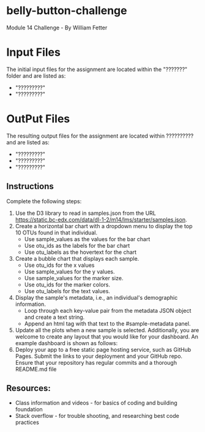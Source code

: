 # belly-button-challenge
 Module 14 Challenge - By William Fetter

# Input Files
The initial input files for the assignment are located within the "???????" folder and are listed as:
- "?????????"
- "?????????"

# OutPut Files
The resulting output files for the assignment are located within ?????????? and are listed as:
- "?????????"
- "?????????"
- "?????????"

## Instructions
Complete the following steps:
1. Use the D3 library to read in samples.json from the URL https://static.bc-edx.com/data/dl-1-2/m14/lms/starter/samples.json.
2. Create a horizontal bar chart with a dropdown menu to display the top 10 OTUs found in that individual.
     - Use sample_values as the values for the bar chart
     - Use otu_ids as the labels for the bar chart
     - Use otu_labels as the hovertext for the chart
3. Create a bubble chart that displays each sample.
     - Use otu_ids for the x values
     - Use sample_values for the y values.
     - Use sample_values for the marker size.
     - Use otu_ids for the marker colors.
     - Use otu_labels for the text values.
4. Display the sample's metadata, i.e., an individual's demographic information.
     - Loop through each key-value pair from the metadata JSON object and create a text string.
     - Append an html tag with that text to the #sample-metadata panel.
5. Update all the plots when a new sample is selected. Additionally, you are welcome to create any layout that you would like for your dashboard. An example dashboard is shown as follows:
6. Deploy your app to a free static page hosting service, such as GitHub Pages. Submit the links to your deployment and your GitHub repo. Ensure that your repository has regular commits and a thorough README.md file

## Resources:
 - Class information and videos - for basics of coding and building foundation
 - Stack overflow - for trouble shooting, and researching best code practices

